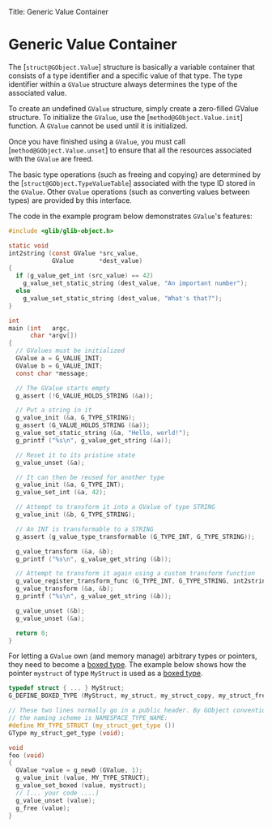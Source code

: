Title: Generic Value Container

# Generic Value Container

The [`struct@GObject.Value`] structure is basically a variable container
that consists of a type identifier and a specific value of that type. The
type identifier within a `GValue` structure always determines the type of the
associated value.

To create an undefined `GValue` structure, simply create a zero-filled
GValue structure. To initialize the `GValue`, use the
[`method@GObject.Value.init`] function. A `GValue` cannot be used until it
is initialized.

Once you have finished using a `GValue`, you must call
[`method@GObject.Value.unset`] to ensure that all the resources associated
with the `GValue` are freed.

The basic type operations (such as freeing and copying) are determined by
the [`struct@GObject.TypeValueTable`] associated with the type ID stored in
the `GValue`. Other `GValue` operations (such as converting values between
types) are provided by this interface.

The code in the example program below demonstrates `GValue`'s features:

```c
#include <glib/glib-object.h>

static void
int2string (const GValue *src_value,
            GValue       *dest_value)
{
  if (g_value_get_int (src_value) == 42)
    g_value_set_static_string (dest_value, "An important number");
  else
    g_value_set_static_string (dest_value, "What's that?");
}

int
main (int   argc,
      char *argv[])
{
  // GValues must be initialized
  GValue a = G_VALUE_INIT;
  GValue b = G_VALUE_INIT;
  const char *message;

  // The GValue starts empty
  g_assert (!G_VALUE_HOLDS_STRING (&a));

  // Put a string in it
  g_value_init (&a, G_TYPE_STRING);
  g_assert (G_VALUE_HOLDS_STRING (&a));
  g_value_set_static_string (&a, "Hello, world!");
  g_printf ("%s\n", g_value_get_string (&a));

  // Reset it to its pristine state
  g_value_unset (&a);

  // It can then be reused for another type
  g_value_init (&a, G_TYPE_INT);
  g_value_set_int (&a, 42);

  // Attempt to transform it into a GValue of type STRING
  g_value_init (&b, G_TYPE_STRING);

  // An INT is transformable to a STRING
  g_assert (g_value_type_transformable (G_TYPE_INT, G_TYPE_STRING));

  g_value_transform (&a, &b);
  g_printf ("%s\n", g_value_get_string (&b));

  // Attempt to transform it again using a custom transform function
  g_value_register_transform_func (G_TYPE_INT, G_TYPE_STRING, int2string);
  g_value_transform (&a, &b);
  g_printf ("%s\n", g_value_get_string (&b));

  g_value_unset (&b);
  g_value_unset (&a);

  return 0;
}
```

For letting a `GValue` own (and memory manage) arbitrary types or pointers,
they need to become a [boxed type](boxed.html). The example below shows how
the pointer `mystruct` of type `MyStruct` is used as a [boxed type](boxed.html).

```c
typedef struct { ... } MyStruct;
G_DEFINE_BOXED_TYPE (MyStruct, my_struct, my_struct_copy, my_struct_free)

// These two lines normally go in a public header. By GObject convention,
// the naming scheme is NAMESPACE_TYPE_NAME:
#define MY_TYPE_STRUCT (my_struct_get_type ())
GType my_struct_get_type (void);

void
foo (void)
{
  GValue *value = g_new0 (GValue, 1);
  g_value_init (value, MY_TYPE_STRUCT);
  g_value_set_boxed (value, mystruct);
  // [... your code ....]
  g_value_unset (value);
  g_free (value);
}
```
